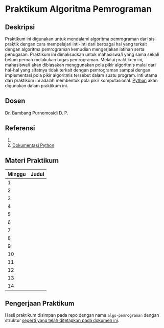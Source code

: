 # Praktikum Algoritma Pemrograman

## Deskripsi

Praktikum ini digunakan untuk mendalami algoritma pemrograman dari sisi praktik dengan cara mempelajari inti-inti dari berbagai hal yang terkait dengan algoritma pemrograman kemudian mengerjakan latihan serta penugasan. Praktikum ini dimaksudkan untuk mahasiswa/i yang sama sekali belum pernah melakukan tugas pemrograman. Melalui praktikum ini, mahasiswa/i akan dibiasakan menggunakan pola pikir algoritmis mulai dari hal-hal yang sifatnya tidak terkait dengan pemrograman sampai dengan implementasi pola pikir algoritmis tersebut dalam suatu program. Inti utama dari praktikum ini adalah membentuk pola pikir komputasional. [Python](https://www.python.org) akan digunakan dalam praktikum ini.

## Dosen

Dr. Bambang Purnomosidi D. P.

## Referensi

1.  
2.  [Dokumentasi Python](https://www.python.org/doc/)

## Materi Praktikum

| Minggu | Judul | 
| ------- | ------ |
| 1 | [](ibd/minggu-01.md) | 
| 2 | [](ibd/minggu-02.md) | 
| 3 | [](ibd/minggu-03.md) | 
| 4 | [](ibd/minggu-04.md) | 
| 5 | [](ibd/minggu-05.md) | 
| 6 | [](ibd/minggu-06.md) | 
| 7 | [](ibd/minggu-07.md) | 
| 8 | [](ibd/minggu-08.md) | 
| 9 | [](ibd/minggu-09.md) | 
| 10 | [](ibd/minggu-10.md) | 
| 11 | [](ibd/minggu-11.md) | 
| 12 | [](ibd/minggu-12.md) | 
| 13 | [](ibd/minggu-13.md) | 
| 14 | [](ibd/minggu-14.md) | 

## Pengerjaan Praktikum

Hasil praktikum disimpan pada repo dengan nama `algo-pemrograman` dengan struktur [seperti yang telah ditetapkan pada dokumen ini](struktur-direktori.md). 

